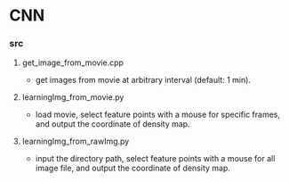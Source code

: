# CNN

### src
1. get_image_from_movie.cpp
    * get images from movie at arbitrary interval (default: 1 min).

2. learningImg_from_movie.py
    * load movie, select feature points with a mouse for specific frames,
    and output the coordinate of density map.

3. learningImg_from_rawImg.py
    * input the directory path, select feature points with a mouse for all image file,
    and output the coordinate of density map.
